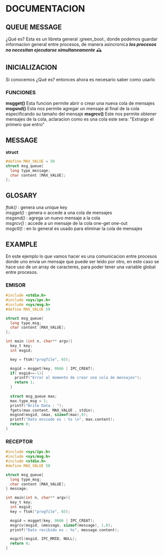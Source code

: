 # DOCUMENTACION
## QUEUE MESSAGE
¿Qué es? Esta es un libreta general :green_bool:, donde podemos guardar
 informacion general entre procesos, de manera asincronica ***los procesos
 no necesitan ejecutarse simultaneamente*** :mantelpiece_clock:
## INICIALIZACION
Si conocemos ¿Qué es? entonces ahora es necesario saber como usarlo
### FUNCIONES
**msgget()**
Esta funcion permite abrir o crear una nueva cola de mensajes
**msgsnd()**
Esta nos permite agregar un mensaje al final de la cola
especificando su tamaño del mensaje 
**msgrcv()**
Este nos permite obtener mensajes de la cola, aclaracion como es una cola
este sera: "Extraigo el primero que entro"
## MESSAGE
**struct**
```c
#define MAX_VALUE = 50
struct msg_queue{
  long type_message;
  char content [MAX_VALUE];
};
```
## GLOSARY
*ftok()* : genera una unique key  
*msgget()* : genera o accede a una cola de mensajes  
*msgsnd()* : agrega un nuevo mensaje a la cola  
*msgrcv()* : accede a un mensaje de la cola one-get one-out  
*msgctl()* : en lo general es usado para eliminar la cola de mensajes
## EXAMPLE
En este ejemplo lo que vamos hacer es una comunicacion entre procesos
donde uno envia un mensaje que puede ser leido por otro, en este caso 
se hace uso de un array de caracteres, para poder tener una variable 
global entre procesos.
### EMISOR
```c
#include <stdio.h>
#include <sys/ipc.h>
#include <sys/msg.h>
#define MAX_VALUE 50

struct msg_queue{
  long type_msg;
  char content [MAX_VALUE];
};

int main (int n, char** argv){
  key_t key;
  int msgid;

  key = ftok("progfile", 65);

  msgid = msgget(key, 0666 | IPC_CREAT);
  if( msgid==-1){
    printf("Error al momento de crear una cola de mensajes");
    return 1;
  }
  
  struct msg_queue max;
  max.type_msg = 1;
  printf("Write Data : ");
  fgets(max.content, MAX_VALUE , stdin);
  msgsnd(msgid, &max, sizeof(max),0);
  printf("Dato enviado es : %s \n", max.content);
  return 0;
}  
```
### RECEPTOR
```c
#include <sys/ipc.h>
#include <sys/msg.h>
#include <stdio.h>
#define MAX_VALUE 50

struct msg_queue{
  long type_msg;
  char content [MAX_VALUE];
} message;

int main(int n, char** argv){
  key_t key;
  int msgid;
  key = ftok("progfile", 65);

  msgid = msgget(key, 0666 | IPC_CREAT);
  msgrcv(msgid, &message, sizeof(message), 1,0);
  printf("Dato recibido es : %s", message.content);

  msgctl(msgid, IPC_RMID, NULL);
  return 0;
}
```
